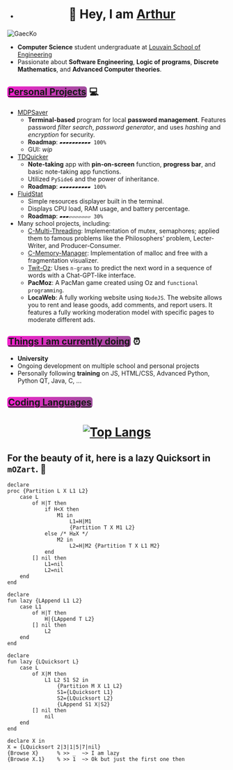 * <h1 align=center> 👋 Hey, I am <ins>Arthur</ins> 

![GaecKo](gaeckoV.gif)
</h1>

- **Computer Science** student undergraduate at [Louvain School of Engineering](https://uclouvain.be/en/faculties/epl)
- Passionate about **Software Engineering**, **Logic of programs**, **Discrete Mathematics**, and **Advanced Computer theories**.

## <span style="background-image: linear-gradient(to right, #F121cc, #8A2387cc); border-radius: 6px; padding: 0.2px 2px;"><ins>Personal Projects</ins></span>  💻
- [MDPSaver](https://github.com/GaecKo/MDPSaver)
  - **Terminal-based** program for local **password management**. Features password *filter search*, *password generator*, and uses *hashing* and *encryption* for security.
  - **Roadmap**: `▰▰▰▰▰▰▰▰▰▰ 100%`
  - GUI: *wip*
- [TDQuicker](https://github.com/GaecKo/TDQuicker)
  - **Note-taking** app with **pin-on-screen** function, **progress bar**, and basic note-taking app functions.
  - Utilized `PySide6` and the power of inheritance.
  - **Roadmap**: `▰▰▰▰▰▰▰▰▰▰ 100%`
- [FluidStat](https://github.com/GaecKo/FluidStat)
  - Simple resources displayer built in the terminal.
  - Displays CPU load, RAM usage, and battery percentage.
  - **Roadmap**: `▰▰▰▱▱▱▱▱▱▱ 30%`
- Many school projects, including:
  - [C-Multi-Threading](https://github.com/GaecKo/C-Multi-Threading): Implementation of mutex, semaphores; applied them to famous problems like the Philosophers' problem, Lecter-Writer, and Producer-Consumer.
  - [C-Memory-Manager](https://github.com/GaecKo/C-Memory-Manager): Implementation of malloc and free with a fragmentation visualizer.
  - [Twit-Oz](https://github.com/GaecKo/Twit-Oz): Uses `n-grams` to predict the next word in a sequence of words with a Chat-GPT-like interface.
  - **PacMoz**: A PacMan game created using Oz and `functional programming`.
  - **LocaWeb**: A fully working website using `NodeJS`. The website allows you to rent and lease goods, add comments, and report users. It features a fully working moderation model with specific pages to moderate different ads.

## <span style="background-image: linear-gradient(to right, #F121cc, #8A2387cc); border-radius: 6px; padding: 0.2px 2px;"><ins>Things I am currently doing</ins></span> ⏰
- **University**
- Ongoing development on multiple school and personal projects
- Personally following **training** on JS, HTML/CSS, Advanced Python, Python QT, Java, C, ...

## <span style="background-image: linear-gradient(to right, #F121cc, #8A2387cc); border-radius: 6px; padding: 0.2px 2px;"><ins>Coding Languages</ins></span> 
<h1 align=center>

[![Top Langs](https://github-readme-stats.vercel.app/api/top-langs/?username=GaecKo&theme=dracula&&count_private=true)](https://github.com/anuraghazra/github-readme-stats)

</h1>

## For the beauty of it, here is a lazy Quicksort in `mOZart`. 🥰

```oz
declare 
proc {Partition L X L1 L2}
	case L 
		of H|T then
			if H<X then 
				M1 in
					L1=H|M1 
					{Partition T X M1 L2}
			else /* H≥X */ 
				M2 in
					L2=H|M2 {Partition T X L1 M2}
			end
		[] nil then 
			L1=nil 
			L2=nil
	end
end

declare
fun lazy {LAppend L1 L2}
	case L1 
		of H|T then 
	  		H|{LAppend T L2}
		[] nil then 
	  		L2 
	end
end

declare
fun lazy {LQuicksort L}
	case L 
		of X|M then 
			L1 L2 S1 S2 in
				{Partition M X L1 L2}
				S1={LQuicksort L1}
				S2={LQuicksort L2}
				{LAppend S1 X|S2}
		[] nil then 
			nil
	end
end

declare X in 
X = {LQuicksort 2|3|1|5|7|nil}
{Browse X}		% >> _	~> I am lazy 
{Browse X.1}	% >> 1	~> Ok but just the first one then
```




